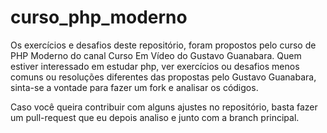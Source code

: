 # curso_php_moderno
Os exercícios e desafios deste repositório, foram propostos pelo curso de PHP Moderno do canal Curso Em Vídeo do Gustavo Guanabara. Quem estiver interessado em estudar php, ver exercícios ou desafios menos comuns ou resoluções diferentes das propostas pelo Gustavo Guanabara, sinta-se a vontade para fazer um fork e analisar os códigos.

Caso você queira contribuir com alguns ajustes no repositório, basta fazer um pull-request que eu depois analiso e junto com a branch principal.
